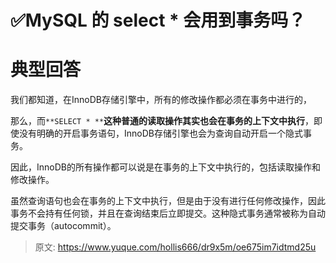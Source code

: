 # ✅MySQL 的 select * 会用到事务吗？


# 典型回答
我们都知道，在InnoDB存储引擎中，所有的修改操作都必须在事务中进行的，

那么，而`**SELECT * **`**这种普通的读取操作其实也会在事务的上下文中执行**，即使没有明确的开启事务语句，InnoDB存储引擎也会为查询自动开启一个隐式事务。

因此，InnoDB的所有操作都可以说是在事务的上下文中执行的，包括读取操作和修改操作。

虽然查询语句也会在事务的上下文中执行，但是由于没有进行任何修改操作，因此事务不会持有任何锁，并且在查询结束后立即提交。这种隐式事务通常被称为自动提交事务（autocommit）。




> 原文: <https://www.yuque.com/hollis666/dr9x5m/oe675im7idtmd25u>